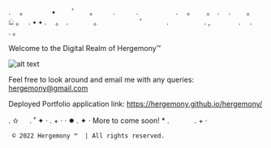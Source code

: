 
. 　。　　　　•　 　ﾟ　　。
　　.　　　.　　　 　　.　
。　　 。　.
　.　　 。　 ඞ 。　 . •
• .　 。　.
　 　　。　　　　　　ﾟ　
　　.　　　　　.
,　　　　.　 .　　 . 。

Welcome to the Digital Realm of
Hergemony™️

![alt text](https://github.com/hergemony/hergemony/blob/main/images/Screen%20Shot%202022-06-27%20at%207.16.19%20pm.png?raw=true)


Feel free to look around and email me with any queries:
hergemony@gmail.com


Deployed Portfolio application link:
https://hergemony.github.io/hergemony/




.   ✫ 　 .  ˚  ✦  ·
 .  +  · ·
    ✹   .
✦  · More to come soon! * .
 　　　 .  +  ·
     
     
     ©️ 2022 Hergemony ™️  | All rights reserved.

